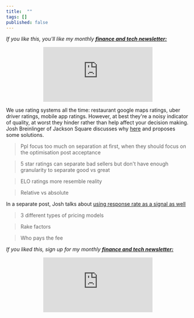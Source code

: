 ```yaml
---
title:  ""  
tags: []
published: false
---
```


*If you like this, you'll like my monthly* ***[finance and tech newsletter:](https://avoidboringpeople.substack.com/ "ABP")***

<style>
      .iframe-container {
        overflow: hidden;        
        padding-top: 50%; <!-- Calculated from the aspect ration of the content (in case of 16:9 it is 9/16= 0.5625) -->
        position: relative;
      }
      .iframe-container iframe { 
         border: 0;
         height: 100%; <!-- Finally, width and height are set to 100% so the iframe takes up 100% of the containers space. -->
         left: 0;
         position: absolute;
         top: 0;
         width: 100%;
         display: block;
         margin: 0 auto; <!-- center image -->
      }
      <!-- 4x3 Aspect Ratio -->
      .iframe-container-4x3 {
        padding-top: 75%;
      }
</style> 

<div class="iframe-container-4x3">
  <p align="center"><iframe src="https://avoidboringpeople.substack.com/embed" frameborder="0" scrolling="no"> </iframe></p>
</div>

We use rating systems all the time: restaurant google maps ratings, uber driver ratings, mobile app ratings. However, at best they're a noisy indicator of quality, at worst they hinder rather than help affect your decision making. Josh Breinlinger of Jackson Square discusses why [here](https://www.slideshare.net/jbreinlinger/marketplace-pricing-and-feedback "Feedback") and proposes some solutions.

> Ppl focus too much on separation at first, when they should focus on the optimisation post acceptance

> 5 star ratings can separate bad sellers but don't have enough granularity to separate good vs great

> ELO ratings more resemble reality

> Relative vs absolute

In a separate post, Josh talks about [using response rate as a signal as well](https://acrowdedspace.com/post/186004771432/response-rate-is-a-quality-signal "response rate")

> 3 different types of pricing models

> Rake factors

> Who pays the fee


*If you liked this, sign up for my monthly* ***[finance and tech newsletter:](https://avoidboringpeople.substack.com/ "ABP")***

<div class="iframe-container-4x3">
  <p align="center"><iframe src="https://avoidboringpeople.substack.com/embed" frameborder="0" scrolling="no"> </iframe></p>
</div>
